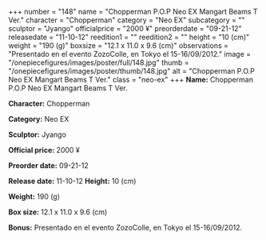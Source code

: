 +++
number = "148"
name = "Chopperman P.O.P Neo EX Mangart Beams T Ver."
character = "Chopperman"
category = "Neo EX"
subcategory = ""
sculptor = "Jyango"
officialprice = "2000 ¥"
preorderdate = "09-21-12"
releasedate = "11-10-12"
reedition1 = ""
reedition2 = ""
height = "10 (cm)"
weight = "190 (g)"
boxsize = "12.1 x 11.0 x 9.6 (cm)"
observations = "Presentado en el evento ZozoColle, en Tokyo el 15-16/09/2012."
image = "/onepiecefigures/images/poster/full/148.jpg"
thumb = "/onepiecefigures/images/poster/thumb/148.jpg"
alt = "Chopperman P.O.P Neo EX Mangart Beams T Ver."
class = "neo-ex"
+++
**Name:** Chopperman P.O.P Neo EX Mangart Beams T Ver.

**Character:** Chopperman

**Category:** Neo EX 

**Sculptor:** Jyango

**Official price:** 2000 ¥

**Preorder date:** 09-21-12

**Release date:** 11-10-12
**Height:** 10 (cm)

**Weight:** 190 (g)

**Box size:** 12.1 x 11.0 x 9.6 (cm)

**Bonus:** Presentado en el evento ZozoColle, en Tokyo el 15-16/09/2012.
